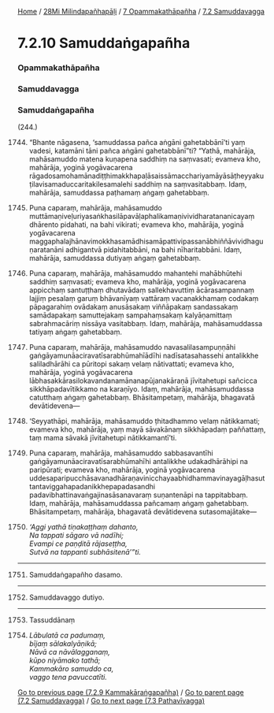 
[Home](/) / [28Mi Milindapañhapāḷi](../../../28Mi.md) / [7 Opammakathāpañha](../../7.md) / [7.2 Samuddavagga](../7.2.md)

# 7.2.10 Samuddaṅgapañha

### Opammakathāpañha

### Samuddavagga

### Samuddaṅgapañha

(244.)

1744. “Bhante nāgasena, ‘samuddassa pañca aṅgāni gahetabbānī’ti yaṃ vadesi, katamāni tāni pañca aṅgāni gahetabbānī”ti? “Yathā, mahārāja, mahāsamuddo matena kuṇapena saddhiṃ na saṃvasati; evameva kho, mahārāja, yoginā yogāvacarena rāgadosamohamānadiṭṭhimakkhapaḷāsaissāmacchariyamāyāsāṭheyyakuṭilavisamaduccaritakilesamalehi saddhiṃ na saṃvasitabbaṃ. Idaṃ, mahārāja, samuddassa paṭhamaṃ aṅgaṃ gahetabbaṃ.

1745. Puna caparaṃ, mahārāja, mahāsamuddo muttāmaṇiveḷuriyasaṅkhasilāpavāḷaphalikamaṇivividharatananicayaṃ dhārento pidahati, na bahi vikirati; evameva kho, mahārāja, yoginā yogāvacarena maggaphalajhānavimokkhasamādhisamāpattivipassanābhiññāvividhaguṇaratanāni adhigantvā pidahitabbāni, na bahi nīharitabbāni. Idaṃ, mahārāja, samuddassa dutiyaṃ aṅgaṃ gahetabbaṃ.

1746. Puna caparaṃ, mahārāja, mahāsamuddo mahantehi mahābhūtehi saddhiṃ saṃvasati; evameva kho, mahārāja, yoginā yogāvacarena appicchaṃ santuṭṭhaṃ dhutavādaṃ sallekhavuttiṃ ācārasampannaṃ lajjiṃ pesalaṃ garuṃ bhāvanīyaṃ vattāraṃ vacanakkhamaṃ codakaṃ pāpagarahiṃ ovādakaṃ anusāsakaṃ viññāpakaṃ sandassakaṃ samādapakaṃ samuttejakaṃ sampahaṃsakaṃ kalyāṇamittaṃ sabrahmacāriṃ nissāya vasitabbaṃ. Idaṃ, mahārāja, mahāsamuddassa tatiyaṃ aṅgaṃ gahetabbaṃ.

1747. Puna caparaṃ, mahārāja, mahāsamuddo navasalilasampuṇṇāhi gaṅgāyamunāaciravatīsarabhūmahīādīhi nadīsatasahassehi antalikkhe saliladhārāhi ca pūritopi sakaṃ velaṃ nātivattati; evameva kho, mahārāja, yoginā yogāvacarena lābhasakkārasilokavandanamānanapūjanakāraṇā jīvitahetupi sañcicca sikkhāpadavītikkamo na karaṇīyo. Idaṃ, mahārāja, mahāsamuddassa catutthaṃ aṅgaṃ gahetabbaṃ. Bhāsitampetaṃ, mahārāja, bhagavatā devātidevena—

1748. ‘Seyyathāpi, mahārāja, mahāsamuddo ṭhitadhammo velaṃ nātikkamati; evameva kho, mahārāja, yaṃ mayā sāvakānaṃ sikkhāpadaṃ paññattaṃ, taṃ mama sāvakā jīvitahetupi nātikkamantī’ti.

1749. Puna caparaṃ, mahārāja, mahāsamuddo sabbasavantīhi gaṅgāyamunāaciravatīsarabhūmahīhi antalikkhe udakadhārāhipi na paripūrati; evameva kho, mahārāja, yoginā yogāvacarena uddesaparipucchāsavanadhāraṇavinicchayaabhidhammavinayagāḷhasuttantaviggahapadanikkhepapadasandhi padavibhattinavaṅgajinasāsanavaraṃ suṇantenāpi na tappitabbaṃ. Idaṃ, mahārāja, mahāsamuddassa pañcamaṃ aṅgaṃ gahetabbaṃ. Bhāsitampetaṃ, mahārāja, bhagavatā devātidevena sutasomajātake—

1750. _‘Aggi yathā tiṇakaṭṭhaṃ dahanto,_  
_Na tappati sāgaro vā nadīhi;_  
_Evampi ce paṇḍitā rājaseṭṭha,_  
_Sutvā na tappanti subhāsitenā’”ti._  


---

1751. Samuddaṅgapañho dasamo.



---

1752. Samuddavaggo dutiyo.



---

1753. Tassuddānaṃ



1754. _Lābulatā ca padumaṃ,_  
_bījaṃ sālakalyāṇikā;_  
_Nāvā ca nāvālagganaṃ,_  
_kūpo niyāmako tathā;_  
_Kammakāro samuddo ca,_  
_vaggo tena pavuccatīti._  


[Go to previous page (7.2.9 Kammakāraṅgapañha)](7.2.9.md) / [Go to parent page (7.2 Samuddavagga)](../7.2.md) / [Go to next page (7.3 Pathavīvagga)](../7.3.md)


